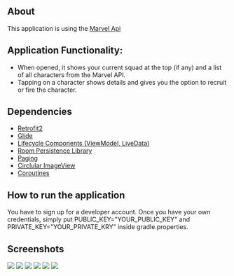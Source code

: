 ## About

This application is using the [Marvel Api](https://developer.marvel.com/)

## Application Functionality:

-  When opened, it shows your current squad at the top (if any) and a list of all characters from the Marvel API.
-  Tapping on a character shows details and gives you the option to recruit or fire the character.


## Dependencies

- [Retrofit2](https://square.github.io/retrofit/)
- [Glide](https://github.com/bumptech/glide)
- [Lifecycle Components (ViewModel, LiveData)](https://developer.android.com/jetpack/androidx/releases/lifecycle)
- [Room Persistence Library](https://developer.android.com/topic/libraries/architecture/room)
- [Paging](https://developer.android.com/topic/libraries/architecture/paging)
- [Circlular ImageView](https://github.com/hdodenhof/CircleImageView)
- [Coroutines](https://github.com/Kotlin/kotlinx.coroutines)


## How to run the application
You have to sign up for a developer account. Once you have your own credentials, simply put PUBLIC_KEY="YOUR_PUBLIC_KEY" and PRIVATE_KEY="YOUR_PRIVATE_KRY" inside gradle.properties.


## Screenshots
![](/app/screenshots/1.png) ![](/app/screenshots/2.png)
![](/app/screenshots/3.png) ![](/app/screenshots/4.png)
![](/app/screenshots/5.png) ![](/app/screenshots/6.png)